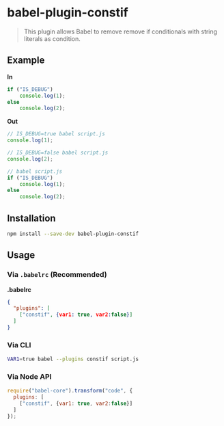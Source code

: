 # babel-plugin-constif

> This plugin allows Babel to remove remove if conditionals with string literals as condition.

## Example

**In**

```javascript
if ("IS_DEBUG")
	console.log(1);
else
	console.log(2);
```

**Out**

```javascript
// IS_DEBUG=true babel script.js
console.log(1);

// IS_DEBUG=false babel script.js
console.log(2);

// babel script.js
if ("IS_DEBUG")
	console.log(1);
else
	console.log(2);
```

## Installation

```sh
npm install --save-dev babel-plugin-constif
```

## Usage

### Via `.babelrc` (Recommended)

**.babelrc**

```json
{
  "plugins": [
    ["constif", {var1: true, var2:false}]
  ]
}
```

### Via CLI

```sh
VAR1=true babel --plugins constif script.js
```

### Via Node API

```javascript
require("babel-core").transform("code", {
  plugins: [
    ["constif", {var1: true, var2:false}]
  ]
});
```
